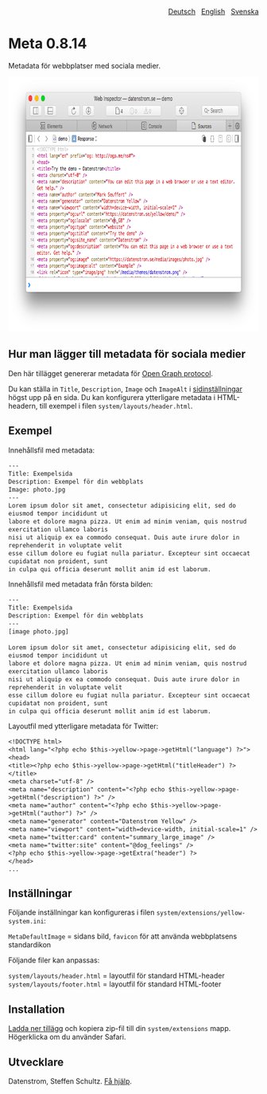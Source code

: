<p align="right"><a href="README-de.md">Deutsch</a> &nbsp; <a href="README.md">English</a> &nbsp; <a href="README-sv.md">Svenska</a></p>

Meta 0.8.14
===========
Metadata för webbplatser med sociala medier.

<p align="center"><img src="meta-screenshot.png?raw=true" width="795" height="512" alt="Skärmdump"></p>

## Hur man lägger till metadata för sociala medier

Den här tillägget genererar metadata för [Open Graph protocol](https://ogp.me/).

Du kan ställa in `Title`, `Description`, `Image` och `ImageAlt` i [sidinställningar](https://github.com/datenstrom/yellow-extensions/tree/master/source/core/README-sv.md#inställningar-page) högst upp på en sida. Du kan konfigurera ytterligare metadata i HTML-headern, till exempel i filen  `system/layouts/header.html`.

## Exempel

Innehållsfil med metadata: 

    ---
    Title: Exempelsida
    Description: Exempel för din webbplats
    Image: photo.jpg
    ---
    Lorem ipsum dolor sit amet, consectetur adipisicing elit, sed do eiusmod tempor incididunt ut 
    labore et dolore magna pizza. Ut enim ad minim veniam, quis nostrud exercitation ullamco laboris 
    nisi ut aliquip ex ea commodo consequat. Duis aute irure dolor in reprehenderit in voluptate velit 
    esse cillum dolore eu fugiat nulla pariatur. Excepteur sint occaecat cupidatat non proident, sunt 
    in culpa qui officia deserunt mollit anim id est laborum.

Innehållsfil med metadata från första bilden:

    ---
    Title: Exempelsida
    Description: Exempel för din webbplats
    ---
    [image photo.jpg]

    Lorem ipsum dolor sit amet, consectetur adipisicing elit, sed do eiusmod tempor incididunt ut 
    labore et dolore magna pizza. Ut enim ad minim veniam, quis nostrud exercitation ullamco laboris 
    nisi ut aliquip ex ea commodo consequat. Duis aute irure dolor in reprehenderit in voluptate velit 
    esse cillum dolore eu fugiat nulla pariatur. Excepteur sint occaecat cupidatat non proident, sunt 
    in culpa qui officia deserunt mollit anim id est laborum.

Layoutfil med ytterligare metadata för Twitter:

    <!DOCTYPE html>
    <html lang="<?php echo $this->yellow->page->getHtml("language") ?>">
    <head>
    <title><?php echo $this->yellow->page->getHtml("titleHeader") ?></title>
    <meta charset="utf-8" />
    <meta name="description" content="<?php echo $this->yellow->page->getHtml("description") ?>" />
    <meta name="author" content="<?php echo $this->yellow->page->getHtml("author") ?>" />
    <meta name="generator" content="Datenstrom Yellow" />
    <meta name="viewport" content="width=device-width, initial-scale=1" />
    <meta name="twitter:card" content="summary_large_image" />
    <meta name="twitter:site" content="@dog_feelings" />
    <?php echo $this->yellow->page->getExtra("header") ?>
    </head>
    ...

## Inställningar

Följande inställningar kan konfigureras i filen `system/extensions/yellow-system.ini`:

`MetaDefaultImage` = sidans bild, `favicon` för att använda webbplatsens standardikon  

Följande filer kan anpassas:

`system/layouts/header.html` = layoutfil för standard HTML-header  
`system/layouts/footer.html` = layoutfil för standard HTML-footer  

## Installation

[Ladda ner tillägg](https://github.com/datenstrom/yellow-extensions/raw/master/zip/meta.zip) och kopiera zip-fil till din `system/extensions` mapp. Högerklicka om du använder Safari.

## Utvecklare

Datenstrom, Steffen Schultz. [Få hjälp](https://datenstrom.se/sv/yellow/help/).
